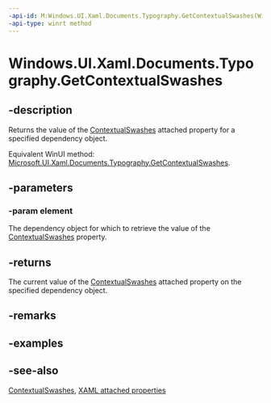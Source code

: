 ```yaml
---
-api-id: M:Windows.UI.Xaml.Documents.Typography.GetContextualSwashes(Windows.UI.Xaml.DependencyObject)
-api-type: winrt method
---
```


<!-- Method syntax
public int GetContextualSwashes(Windows.UI.Xaml.DependencyObject element)
-->

# Windows.UI.Xaml.Documents.Typography.GetContextualSwashes

## -description
Returns the value of the [ContextualSwashes](typography_contextualswashes.md) attached property for a specified dependency object.

Equivalent WinUI method: [Microsoft.UI.Xaml.Documents.Typography.GetContextualSwashes](/windows/winui/api/microsoft.ui.xaml.documents.typography.getcontextualswashes).

## -parameters
### -param element
The dependency object for which to retrieve the value of the [ContextualSwashes](typography_contextualswashes.md) property.

## -returns
The current value of the [ContextualSwashes](typography_contextualswashes.md) attached property on the specified dependency object.

## -remarks

## -examples

## -see-also

[ContextualSwashes](typography_contextualswashes.md), [XAML attached properties](/windows/uwp/xaml-platform/attached-properties-overview)
